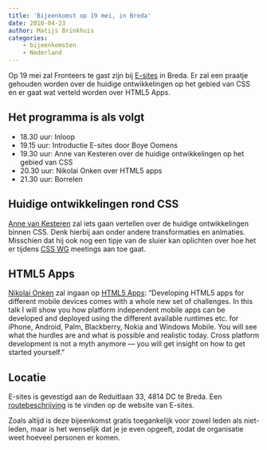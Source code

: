 ```yaml
---
title: 'Bijeenkomst op 19 mei, in Breda'
date: 2010-04-23
author: Matijs Brinkhuis
categories:
    - bijeenkomsten
    - Nederland
---
```


Op 19 mei zal Fronteers te gast zijn bij [E-sites](http://www.e-sites.nl) in Breda. Er zal een praatje gehouden worden over de huidige ontwikkelingen op het gebied van CSS en er gaat wat verteld worden over HTML5 Apps.

## Het programma is als volgt

-   18.30 uur: Inloop
-   19.15 uur: Introductie E-sites door Boye Oomens
-   19.30 uur: Anne van Kesteren over de huidige ontwikkelingen op het gebied van CSS
-   20.30 uur: Nikolai Onken over HTML5 apps
-   21.30 uur: Borrelen

## Huidige ontwikkelingen rond CSS

[Anne van Kesteren](http://annevankesteren.nl) zal iets gaan vertellen over de huidige ontwikkelingen binnen CSS. Denk hierbij aan onder andere transformaties en animaties. Misschien dat hij ook nog een tipje van de sluier kan oplichten over hoe het er tijdens [CSS WG](http://www.w3.org/blog/CSS) meetings aan toe gaat.

## HTML5 Apps

[Nikolai Onken](https://twitter.com/nonken) zal ingaan op [HTML5 Apps](http://www.quirksmode.org/blog/archives/2010/03/html5_apps.html):
“Developing HTML5 apps for different mobile devices comes with a whole new set of challenges. In this talk I will show you how platform independent mobile apps can be developed and deployed using the different available runtimes etc. for iPhone, Android, Palm, Blackberry, Nokia and Windows Mobile. You will see what the hurdles are and what is possible and realistic today. Cross platform development is not a myth anymore — you will get insight on how to get started yourself.”

## Locatie

E-sites is gevestigd aan de Reduitlaan 33, 4814 DC te Breda. Een [routebeschrijving](http://www.e-sites.nl/over/1595-routebeschrijving.html) is te vinden op de website van E-sites.

Zoals altijd is deze bijeenkomst gratis toegankelijk voor zowel leden als niet-leden, maar is het wenselijk dat je je even opgeeft, zodat de organisatie weet hoeveel personen er komen. 
